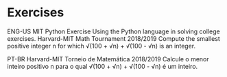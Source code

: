 # Exercises
 ENG-US
MIT Python Exercise
Using the Python language in solving college exercises.
Harvard-MIT Math Tournament 2018/2019 
  Compute the smallest positive integer n for which 
  √(100 + √n) + √(100 - √n) is an integer. 
  
 PT-BR
Harvard-MIT Torneio de Matemática 2018/2019 
Calcule o menor inteiro positivo n para o qual 
√(100 + √n) + √(100 - √n) é um inteiro. 
  
